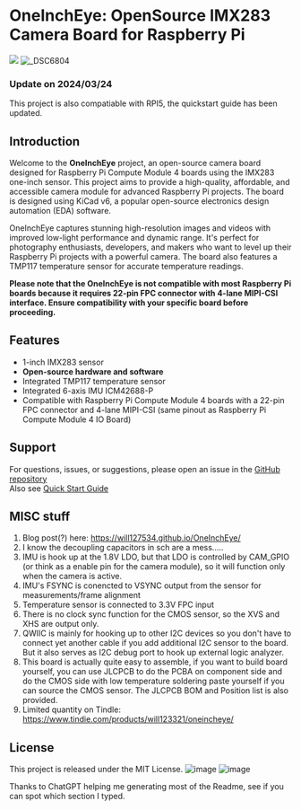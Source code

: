 # OneInchEye: OpenSource IMX283 Camera Board for Raspberry Pi
![](https://imgur.com/olbFNfe.jpg)
![_DSC6804](https://github.com/user-attachments/assets/8c665ba9-c64a-4691-8b59-8970962bd8ba)

### Update on 2024/03/24
This project is also compatiable with RPI5, the quickstart guide has been updated.  

## Introduction
Welcome to the **OneInchEye** project, an open-source camera board designed for Raspberry Pi Compute Module 4 boards using the IMX283 one-inch sensor. This project aims to provide a high-quality, affordable, and accessible camera module for advanced Raspberry Pi projects. The board is designed using KiCad v6, a popular open-source electronics design automation (EDA) software.

OneInchEye captures stunning high-resolution images and videos with improved low-light performance and dynamic range. It's perfect for photography enthusiasts, developers, and makers who want to level up their Raspberry Pi projects with a powerful camera. The board also features a TMP117 temperature sensor for accurate temperature readings.

**Please note that the OneInchEye is not compatible with most Raspberry Pi boards because it requires 22-pin FPC connector with 4-lane MIPI-CSI interface. Ensure compatibility with your specific board before proceeding.**

## Features
* 1-inch IMX283 sensor
* **Open-source hardware and software**
* Integrated TMP117 temperature sensor
* Integrated 6-axis IMU ICM42688-P
* Compatible with Raspberry Pi Compute Module 4 boards with a 22-pin FPC connector and 4-lane MIPI-CSI (same pinout as Raspberry Pi Compute Module 4 IO Board)

## Support
For questions, issues, or suggestions, please open an issue in the [GitHub repository](https://github.com/will127534/OneInchEye/issues)  
Also see [Quick Start Guide](https://github.com/will127534/OneInchEye/wiki/OneInchEye-Quick-Start-Guide)


## MISC stuff  
1. Blog post(?) here: https://will127534.github.io/OneInchEye/
1. I know the decoupling capacitors in sch are a mess.....  
2. IMU is hook up at the 1.8V LDO, but that LDO is controlled by CAM_GPIO (or think as a enable pin for the camera module), so it will function only when the camera is active.
3. IMU's FSYNC is conencted to VSYNC output from the sensor for measurements/frame alignment 
4. Temperature sensor is connected to 3.3V FPC input
5. There is no clock sync function for the CMOS sensor, so the XVS and XHS are output only.  
6. QWIIC is mainly for hooking up to other I2C devices so you don't have to connect yet another cable if you add additional I2C sensor to the board. But it also serves as I2C debug port to hook up external logic analyzer.  
7. This board is actually quite easy to assemble, if you want to build board yourself, you can use JLCPCB to do the PCBA on component side and do the CMOS side with low temperature soldering paste yourself if you can source the CMOS sensor. The JLCPCB BOM and Position list is also provided.
8. Limited quantity on Tindle: https://www.tindie.com/products/will123321/oneincheye/

## License
This project is released under the MIT License.
![image](https://github.com/user-attachments/assets/eb7d670e-0e2b-4c22-848b-dc066a8478e1)
![image](https://github.com/user-attachments/assets/2bb7277c-e199-4745-903b-4b59867be60d)


Thanks to ChatGPT helping me generating most of the Readme, see if you can spot which section I typed.

